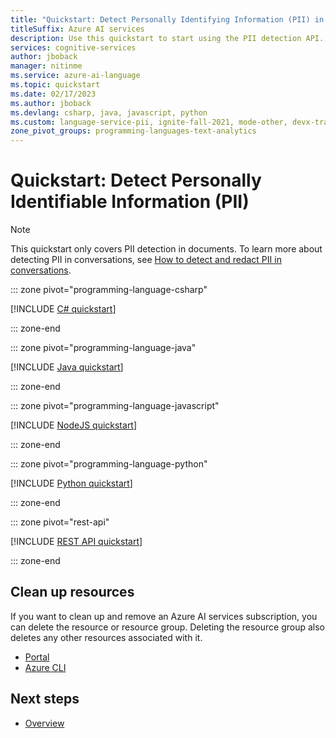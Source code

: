 ```yaml
---
title: "Quickstart: Detect Personally Identifying Information (PII) in text"
titleSuffix: Azure AI services
description: Use this quickstart to start using the PII detection API.
services: cognitive-services
author: jboback
manager: nitinme
ms.service: azure-ai-language
ms.topic: quickstart
ms.date: 02/17/2023
ms.author: jboback
ms.devlang: csharp, java, javascript, python
ms.custom: language-service-pii, ignite-fall-2021, mode-other, devx-track-extended-java, devx-track-js, devx-track-python
zone_pivot_groups: programming-languages-text-analytics
---
```


# Quickstart: Detect Personally Identifiable Information (PII)

> [!NOTE]
> This quickstart only covers PII detection in documents. To learn more about detecting PII in conversations, see [How to detect and redact PII in conversations](how-to-call-for-conversations.md).

::: zone pivot="programming-language-csharp"

[!INCLUDE [C# quickstart](includes/quickstarts/csharp-sdk.md)]

::: zone-end

::: zone pivot="programming-language-java"

[!INCLUDE [Java quickstart](includes/quickstarts/java-sdk.md)]

::: zone-end

::: zone pivot="programming-language-javascript"

[!INCLUDE [NodeJS quickstart](includes/quickstarts/nodejs-sdk.md)]

::: zone-end

::: zone pivot="programming-language-python"

[!INCLUDE [Python quickstart](includes/quickstarts/python-sdk.md)]

::: zone-end

::: zone pivot="rest-api"

[!INCLUDE [REST API quickstart](includes/quickstarts/rest-api.md)]

::: zone-end

## Clean up resources

If you want to clean up and remove an Azure AI services subscription, you can delete the resource or resource group. Deleting the resource group also deletes any other resources associated with it.

* [Portal](../../multi-service-resource.md?pivots=azportal#clean-up-resources)
* [Azure CLI](../../multi-service-resource.md?pivots=azcli#clean-up-resources)



## Next steps

* [Overview](overview.md)
